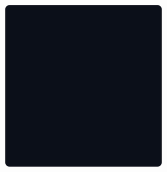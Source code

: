 <!-- Viewer 3D -->
<model-viewer
  src="{{ '/assets/models/balance-robot-arm/preview.glb' | relative_url }}"
  camera-controls
  auto-rotate
  shadow-intensity="0.7"
  exposure="1"
  style="width:100%;max-width:1100px;height:520px;background:#0b0f19;border-radius:14px;display:block;margin:1rem auto;">
</model-viewer>
